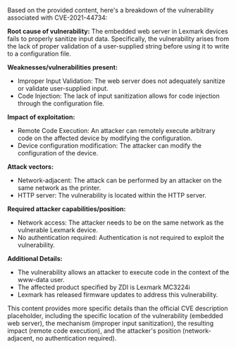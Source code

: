 Based on the provided content, here's a breakdown of the vulnerability associated with CVE-2021-44734:

**Root cause of vulnerability:**
The embedded web server in Lexmark devices fails to properly sanitize input data. Specifically, the vulnerability arises from the lack of proper validation of a user-supplied string before using it to write to a configuration file.

**Weaknesses/vulnerabilities present:**
- Improper Input Validation: The web server does not adequately sanitize or validate user-supplied input.
- Code Injection: The lack of input sanitization allows for code injection through the configuration file.

**Impact of exploitation:**
- Remote Code Execution: An attacker can remotely execute arbitrary code on the affected device by modifying the configuration.
- Device configuration modification: The attacker can modify the configuration of the device.

**Attack vectors:**
- Network-adjacent: The attack can be performed by an attacker on the same network as the printer.
- HTTP server: The vulnerability is located within the HTTP server.

**Required attacker capabilities/position:**
- Network access: The attacker needs to be on the same network as the vulnerable Lexmark device.
- No authentication required: Authentication is not required to exploit the vulnerability.

**Additional Details:**
- The vulnerability allows an attacker to execute code in the context of the www-data user.
- The affected product specified by ZDI is Lexmark MC3224i
- Lexmark has released firmware updates to address this vulnerability.

This content provides more specific details than the official CVE description placeholder, including the specific location of the vulnerability (embedded web server), the mechanism (improper input sanitization), the resulting impact (remote code execution), and the attacker's position (network-adjacent, no authentication required).